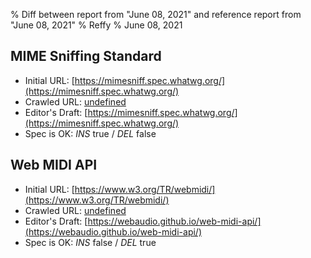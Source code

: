 % Diff between report from "June 08, 2021" and reference report from "June 08, 2021"
% Reffy
% June 08, 2021

## MIME Sniffing Standard

- Initial URL: [https://mimesniff.spec.whatwg.org/](https://mimesniff.spec.whatwg.org/)
- Crawled URL: [undefined](undefined)
- Editor's Draft: [https://mimesniff.spec.whatwg.org/](https://mimesniff.spec.whatwg.org/)
- Spec is OK: *INS* true / *DEL* false


## Web MIDI API

- Initial URL: [https://www.w3.org/TR/webmidi/](https://www.w3.org/TR/webmidi/)
- Crawled URL: [undefined](undefined)
- Editor's Draft: [https://webaudio.github.io/web-midi-api/](https://webaudio.github.io/web-midi-api/)
- Spec is OK: *INS* false / *DEL* true


